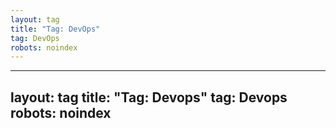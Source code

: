 ```yaml
---
layout: tag
title: "Tag: DevOps"
tag: DevOps
robots: noindex
---
```

---
layout: tag
title: "Tag: Devops"
tag: Devops
robots: noindex
---
